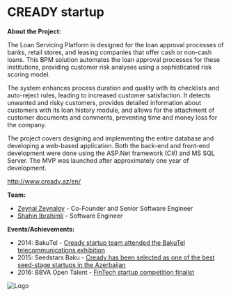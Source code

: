 # CREADY startup

**About the Project:**

The Loan Servicing Platform is designed for the loan approval processes of banks, retail stores, and leasing companies that offer cash or non-cash loans. This BPM solution automates the loan approval processes for these institutions, providing customer risk analyses using a sophisticated risk scoring model.

The system enhances process duration and quality with its checklists and auto-reject rules, leading to increased customer satisfaction. It detects unwanted and risky customers, provides detailed information about customers with its loan history module, and allows for the attachment of customer documents and comments, preventing time and money loss for the company.

The project covers designing and implementing the entire database and developing a web-based application. Both the back-end and front-end development were done using the ASP.Net framework (C#) and MS SQL Server. The MVP was launched after approximately one year of development.

http://www.cready.az/en/

**Team:**

- [Zeynal Zeynalov](https://www.linkedin.com/in/zeynal/) - Co-Founder and Senior Software Engineer
- [Shahin Ibrahimli](https://www.linkedin.com/in/sahin-ibrahimli/) - Software Engineer

**Events/Achievements:**

- 2014: BakuTel - [Cready startup team attended the BakuTel telecommunications exhibition](https://infocity.tech/2014/12/bakutel-2014-d%C9%99-istirak-ed%C9%99n-az%C9%99rbaycan-startaplari/)
- 2015: Seedstars Baku - [Cready has been selected as one of the best seed-stage startups in the Azerbaijan](https://report.az/ikt/bakida-azerbaycanli-startapcilar-arasinda-seedstars-world-musabiqesinin-yerli-secimi-kecirilecek/)
- 2016: BBVA Open Talent - [FinTech startup competition finalist](https://www.bbva.com/en/bbva-open-talent-2016-musonis-microfinance-solution-earns-special-financial-inclusion-award/)

![Logo](https://github.com/zeynalzeynalov/CreadyStartup/blob/main/Images/cready-logo.jpg)

